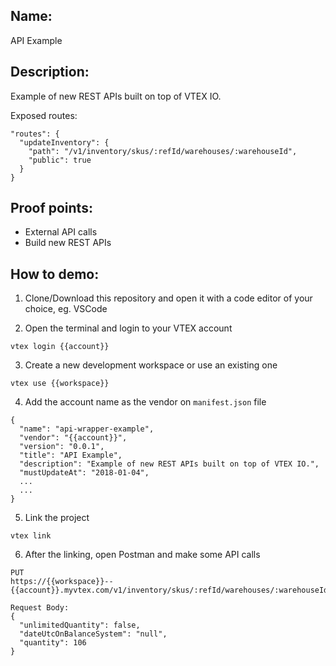 ## Name:
API Example

## Description:
Example of new REST APIs built on top of VTEX IO.

Exposed routes:
```
"routes": {
  "updateInventory": {
    "path": "/v1/inventory/skus/:refId/warehouses/:warehouseId",
    "public": true
  }
}
```

## Proof points:
- External API calls
- Build new REST APIs

## How to demo:

1. Clone/Download this repository and open it with a code editor of your choice, eg. VSCode

2. Open the terminal and login to your VTEX account

```
vtex login {{account}}
```

3. Create a new development workspace or use an existing one

```
vtex use {{workspace}}
```

4. Add the account name as the vendor on `manifest.json` file

```
{
  "name": "api-wrapper-example",
  "vendor": "{{account}}",
  "version": "0.0.1",
  "title": "API Example",
  "description": "Example of new REST APIs built on top of VTEX IO.",
  "mustUpdateAt": "2018-01-04",
  ...
  ...
}
```

5. Link the project

```
vtex link
```

6. After the linking, open Postman and make some API calls

```
PUT
https://{{workspace}}--{{account}}.myvtex.com/v1/inventory/skus/:refId/warehouses/:warehouseId

Request Body:
{
  "unlimitedQuantity": false,
  "dateUtcOnBalanceSystem": "null",
  "quantity": 106
}
```
